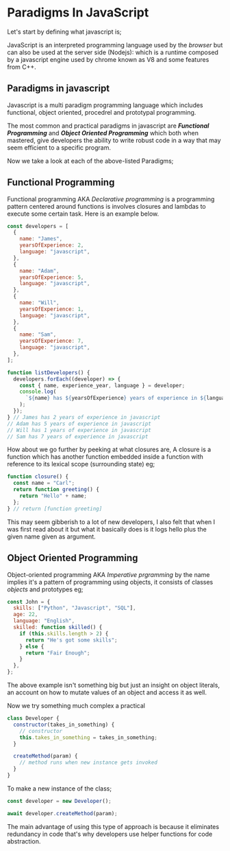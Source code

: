 # Paradigms In JavaScript

Let's start by defining what javascript is;

JavaScript is an interpreted programming language used by the _browser_ but can also be used at the server side (Nodejs): which is a runtime composed by a javascript engine used by chrome known as V8 and some features from C++.

## Paradigms in javascript

Javascript is a multi paradigm programming language which includes functional, object oriented, procedrel and prototypal programming.

The most common and practical paradigms in javascript are **_Functional Programming_** and **_Object Oriented Programming_** which both when mastered, give developers the ability to write robust code in a way that may seem efficient to a specific program.

Now we take a look at each of the above-listed Paradigms;

## **Functional Programming**

Functional programming AKA _Declarative programming_ is a programming pattern centered around functions is involves closures and lambdas to execute some certain task. Here is an example below.

```javascript
const developers = [
  {
    name: "James",
    yearsOfExperience: 2,
    language: "javascript",
  },
  {
    name: "Adam",
    yearsOfExperience: 5,
    language: "javascript",
  },
  {
    name: "Will",
    yearsOfExperience: 1,
    language: "javascript",
  },
  {
    name: "Sam",
    yearsOfExperience: 7,
    language: "javascript",
  },
];

function listDevelopers() {
  developers.forEach((developer) => {
    const { name, experience_year, language } = developer;
    console.log(
      `${name} has ${yearsOfExperience} years of experience in ${language}`
    );
  });
} // James has 2 years of experience in javascript
// Adam has 5 years of experience in javascript
// Will has 1 years of experience in javascript
// Sam has 7 years of experience in javascript
```

How about we go further by peeking at what closures are, A closure is a function which has another function embedded inside a function with reference to its lexical scope (surrounding state) eg;

```javascript
function closure() {
  const name = "Carl";
  return function greeting() {
    return "Hello" + name;
  };
} // return [function greeting]
```

This may seem gibberish to a lot of new developers, I also felt that when I was first read about it but what it basically does is it logs hello plus the given name given as argument.

## **Object Oriented Programming**

Object-oriented programming AKA _Imperative prgramming_ by the name implies it's a pattern of programming using objects, it consists of classes _objects_ and prototypes eg;

```javascript
const John = {
  skills: ["Python", "Javascript", "SQL"],
  age: 22,
  language: "English",
  skilled: function skilled() {
    if (this.skills.length > 2) {
      return "He's got some skills";
    } else {
      return "Fair Enough";
    }
  },
};
```

The above example isn't something big but just an insight on object literals, an account on how to mutate values of an object and access it as well.

Now we try something much complex a practical

```javascript
class Developer {
  constructor(takes_in_something) {
    // constructor
    this.takes_in_something = takes_in_something;
  }

  createMethod(param) {
    // method runs when new instance gets invoked
  }
}
```

To make a new instance of the class;

```javascript
const developer = new Developer();

await developer.createMethod(param);
```

The main advantage of using this type of approach is because it eliminates redundancy in code that's why developers use helper functions for code abstraction.
